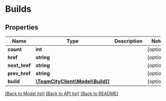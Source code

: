 # Builds

## Properties
Name | Type | Description | Notes
------------ | ------------- | ------------- | -------------
**count** | **int** |  | [optional] 
**href** | **string** |  | [optional] 
**next_href** | **string** |  | [optional] 
**prev_href** | **string** |  | [optional] 
**build** | [**\TeamCityClient\Model\Build[]**](Build.md) |  | [optional] 

[[Back to Model list]](../README.md#documentation-for-models) [[Back to API list]](../README.md#documentation-for-api-endpoints) [[Back to README]](../README.md)


